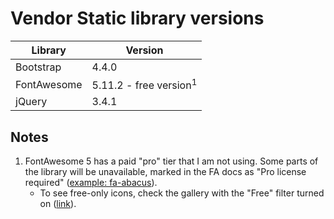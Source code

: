 # Vendor Static library versions

| Library | Version |
| ------- | ------- |
| Bootstrap | 4.4.0 |
| FontAwesome | 5.11.2 - free version<sup>1</sup> |
| jQuery | 3.4.1 |

## Notes

1. FontAwesome 5 has a paid "pro" tier that I am not using. Some parts of the library will be unavailable, marked in the FA docs as "Pro license required" ([example: fa-abacus](https://fontawesome.com/icons/abacus?style=solid)).
    * To see free-only icons, check the gallery with the "Free" filter turned on ([link](https://fontawesome.com/icons?d=gallery&m=free)).
